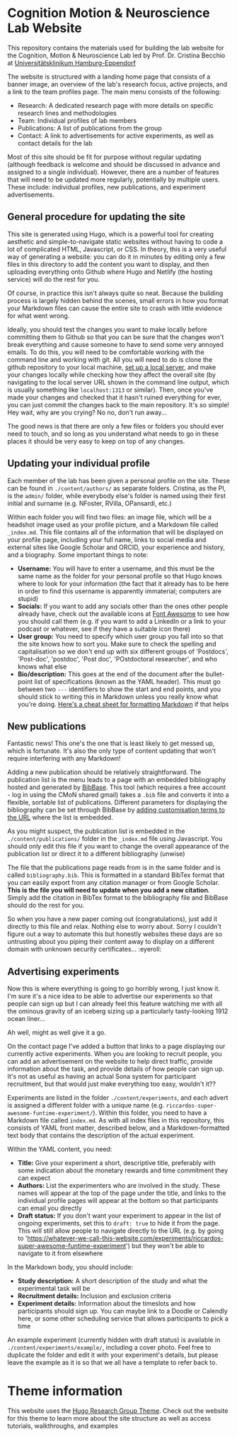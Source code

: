 # Cognition Motion & Neuroscience Lab Website

This repository contains the materials used for building the lab website for the Cognition, Motion & Neuroscience Lab led by Prof. Dr. Cristina Becchio at [Universitätsklinikum Hamburg-Eppendorf](https://uke.de)

The website is structured with a landing home page that consists of a banner image, an overview of the lab's research focus, active projects, and a link to the team profiles page. The main menu consists of the following:

- Research: A dedicated research page with more details on specific research lines and methodologies
- Team: Individual profiles of lab members
- Publications: A list of publications from the group
- Contact: A link to advertisements for active experiments, as well as contact details for the lab 

Most of this site should be fit for purpose without regular updating (although feedback is welcome and should be discussed in advance and assigned to a single individual). However, there are a number of features that will need to be updated more regularly, potentially by multiple users. These include: individual profiles, new publications, and experiment advertisements. 

## General procedure for updating the site

This site is generated using Hugo, which is a powerful tool for creating aesthetic and simple-to-navigate static websites without having to code a lot of complicated HTML, Javascript, or CSS. In theory, this is a very useful way of generating a website: you can do it in minutes by editing only a few files in this directory to add the content you want to display, and then uploading everything onto Github where Hugo and Netlify (the hosting service) will do the rest for you.

Of course, in practice this isn't always quite so neat. Because the building process is largely hidden behind the scenes, small errors in how you format your Markdown files can cause the entire site to crash with little evidence for what went wrong. 

Ideally, you should test the changes you want to make locally before committing them to Github so that you can be sure that the changes won't break everything and cause someone to have to send some very annoyed emails. To do this, you will need to be comfortable working with the command line and working with git. All you will need to do is clone the github repository to your local machine, [set up a local server](https://gohugo.io/commands/hugo_server/), and make your changes locally while checking how they affect the overall site (by navigating to the local server URL shown in the command line output, which is usually something like `localhost:1313` or similar). Then, once you've made your changes and checked that it hasn't ruined everything for ever, you can just commit the changes back to the main repository. It's so simple! Hey wait, why are you crying? No no, don't run away...

The good news is that there are only a few files or folders you should ever need to touch, and so long as you understand what needs to go in these places it should be very easy to keep on top of any changes. 

## Updating your individual profile

Each member of the lab has been given a personal profile on the site. These can be found in `./content/authors/` as separate folders. Cristina, as the PI, is the `admin/` folder, while everybody else's folder is named using their first initial and surname (e.g. NFoster, RVilla, OPansardi, etc.)

Within each folder you will find two files: an image file, which will be a headshot image used as your profile picture, and a Markdown file called `_index.md`. This file contains all of the information that will be displayed on your profile page, including your full name, links to social media and external sites like Google Scholar and ORCID, your experience and history, and a biography. Some important things to note:

- __Username:__ You will have to enter a username, and this must be the same name as the folder for your personal profile so that Hugo knows where to look for your information (the fact that it already has to be here in order to find this username is apparently immaterial; computers are stupid)
- __Socials:__ If you want to add any socials other than the ones other people already have, check out the available icons at [Font Awesome](https://fontawesome.com/v4/icons/) to see how you should call them (e.g. if you want to add a LinkedIn or a link to your podcast or whatever, see if they have a suitable icon there)
- __User group:__ You need to specify which user group you fall into so that the site knows how to sort you. Make sure to check the spelling and capitalisation so we don't end up with six different groups of 'Postdocs', 'Post-doc', 'postdoc', 'Post doc', 'POstdoctoral researcher', and who knows what else
- __Bio/description:__ This goes at the end of the document after the bullet-point list of specifications (known as the YAML header). This must go between two `---` identifiers to show the start and end points, and you should stick to writing this in Markdown unless you really know what you're doing. [Here's a cheat sheet for formatting Markdown](https://www.markdownguide.org/cheat-sheet/) if that helps 

## New publications

Fantastic news! This one's the one that is least likely to get messed up, which is fortunate. It's also the only type of content updating that won't require interfering with any Markdown! 

Adding a new publication should be relatively straightforward. The publication list is the menu leads to a page with an embedded bibliography hosted and generated by [BibBase](https://bibbase.org). This tool (which requires a free account - log in using the CMoN shared gmail) takes a `.bib` file and converts it into a flexible, sortable list of publications. Different parameters for displaying the bibliography can be set through BibBase by [adding customisation terms to the URL](https://bibbase.org/documentation) where the list is embedded.

As you might suspect, the publication list is embedded in the `./content/publications/` folder in the `_index.md` file using Javascript. You should only edit this file if you want to change the overall appearance of the publication list or direct it to a different bibliography (unwise)

The file that the publications page reads from is in the same folder and is called `bibliography.bib`. This is formatted in a standard BibTex format that you can easily export from any citation manager or from Google Scholar. **This is the file you will need to update when you add a new citation**. Simply add the citation in BibTex format to the bibliography file and BibBase should do the rest for you. 

So when you have a new paper coming out (congratulations), just add it directly to this file and relax. Nothing else to worry about. Sorry I couldn't figure out a way to automate this but honestly websites these days are so untrusting about you piping their content away to display on a different domain with unknown security certificates... :eyeroll: 

## Advertising experiments

Now this is where everything is going to go horribly wrong, I just know it. I'm sure it's a nice idea to be able to advertise our experiments so that people can sign up but I can already feel this feature watching me with all the ominous gravity of an iceberg sizing up a particularly tasty-looking 1912 ocean liner... 

Ah well, might as well give it a go.

On the contact page I've added a button that links to a page displaying our currently active experiments. When you are looking to recruit people, you can add an advertisement on the website to help direct traffic, provide information about the task, and provide details of how people can sign up. It's not as useful as having an actual Sona system for participant recruitment, but that would just make everything too easy, wouldn't it??

Experiments are listed in the folder `./content/experiments`, and each advert is assigned a different folder with a unique name (e.g. `riccardos-super-awesome-funtime-experiment/`). Within this folder, you need to have a Markdown file called `index.md`. As with all index files in this repository, this consists of YAML front matter, described below, and a Markdown-formatted text body that contains the description of the actual experiment.

Within the YAML content, you need:

- __Title:__ Give your experiment a short, descriptive title, preferably with some indication about the monetary rewards and time commitment they can expect
- __Authors:__ List the experimenters who are involved in the study. These names will appear at the top of the page under the title, and links to the individual profile pages will appear at the bottom so that participants can email you directly 
- __Draft status:__ If you don't want your experiment to appear in the list of ongoing experiments, set this to `draft: true` to hide it from the page. This will still allow people to navigate directly to the URL (e.g. by going to 'https://whatever-we-call-this-website.com/experiments/riccardos-super-awesome-funtime-experiment') but they won't be able to navigate to it from elsewhere

In the Markdown body, you should include:

- __Study description:__ A short description of the study and what the experimental task will be
- __Recruitment details:__ Inclusion and exclusion criteria 
- __Experiment details:__ Information about the timeslots and how participants should sign up. You can maybe link to a Doodle or Calendly here, or some other scheduling service that allows participants to pick a time

An example experiment (currently hidden with draft status) is available in `./content/experiments/example/`, including a cover photo. Feel free to duplicate the folder and edit it with your experiment's details, but please leave the example as it is so that we all have a template to refer back to.

# Theme information 

This website uses the [Hugo Research Group Theme](https://github.com/wowchemy/starter-hugo-research-group). Check out the website for this theme to learn more about the site structure as well as access tutorials, walkthroughs, and examples